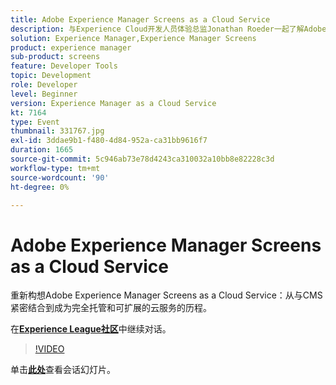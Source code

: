 ```yaml
---
title: Adobe Experience Manager Screens as a Cloud Service
description: 与Experience Cloud开发人员体验总监Jonathan Roeder一起了解Adobe Experience Cloud中的最新开发人员更新。 此会话作为Adobe Developers Live内容活动的一部分提供。
solution: Experience Manager,Experience Manager Screens
product: experience manager
sub-product: screens
feature: Developer Tools
topic: Development
role: Developer
level: Beginner
version: Experience Manager as a Cloud Service
kt: 7164
type: Event
thumbnail: 331767.jpg
exl-id: 3ddae9b1-f480-4d84-952a-ca31bb9616f7
duration: 1665
source-git-commit: 5c946ab73e78d4243ca310032a10bb8e82228c3d
workflow-type: tm+mt
source-wordcount: '90'
ht-degree: 0%

---
```


# Adobe Experience Manager Screens as a Cloud Service

重新构想Adobe Experience Manager Screens as a Cloud Service：从与CMS紧密结合到成为完全托管和可扩展的云服务的历程。

在&#x200B;**[Experience League社区](https://adobe.ly/36Yd3v6)**&#x200B;中继续对话。

>[!VIDEO](https://video.tv.adobe.com/v/331767/?quality=12&learn=on&hidetitle=true)

单击&#x200B;**[此处](/help/adobe-developers-live/assets/screens-as-a-cloud-service.pdf)**&#x200B;查看会话幻灯片。
